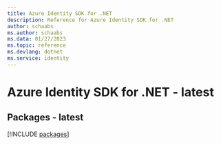 ```yaml
---
title: Azure Identity SDK for .NET
description: Reference for Azure Identity SDK for .NET
author: schaabs
ms.author: schaabs
ms.data: 01/27/2023
ms.topic: reference
ms.devlang: dotnet
ms.service: identity
---
```

# Azure Identity SDK for .NET - latest
## Packages - latest
[!INCLUDE [packages](identity-index.md)]